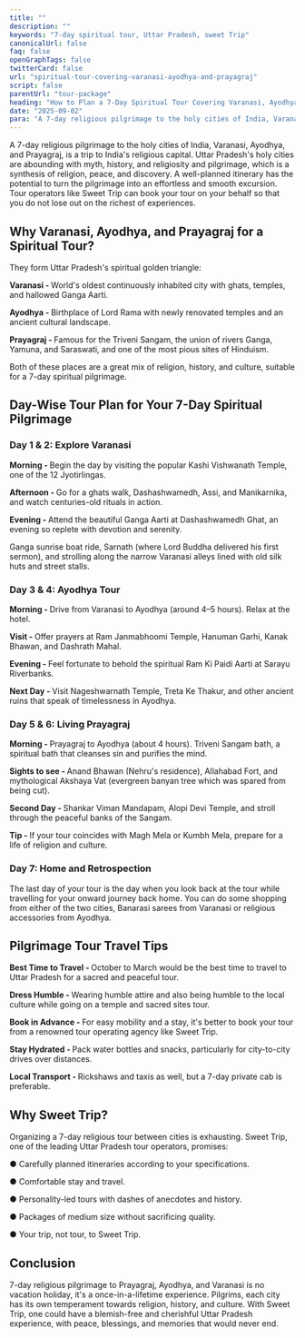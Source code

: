 ```yaml
---
title: ""
description: ""
keywords: "7-day spiritual tour, Uttar Pradesh, sweet Trip"
canonicalUrl: false
faq: false
openGraphTags: false
twitterCard: false
url: "spiritual-tour-covering-varanasi-ayodhya-and-prayagraj"
script: false
parentUrl: "tour-package"
heading: "How to Plan a 7-Day Spiritual Tour Covering Varanasi, Ayodhya, and Prayagraj"
date: "2025-09-02"
para: "A 7-day religious pilgrimage to the holy cities of India, Varanasi, Ayodhya, and Prayagraj, is a trip to India's religious capital. Uttar Pradesh's holy cities are abounding with myth, history, and religiosity and pilgrimage, which is a synthesis of religion, peace, and discovery. A well-planned itinerary has the potential to turn the pilgrimage into an effortless and smooth excursion. Tour operators like Sweet Trip can book your tour on your behalf so that you do not lose out on the richest of experiences."
---
```


<p>A 7-day religious pilgrimage to the holy cities of India, Varanasi, Ayodhya, and Prayagraj, is a trip to India's religious capital. Uttar Pradesh's holy cities are abounding with myth, history, and religiosity and pilgrimage, which is a synthesis of religion, peace, and discovery. A well-planned itinerary has the potential to turn the pilgrimage into an effortless and smooth excursion. Tour operators like Sweet Trip can book your tour on your behalf so that you do not lose out on the richest of experiences.
</p>
<h2 className="mt-5 font-bold">
Why Varanasi, Ayodhya, and Prayagraj for a Spiritual Tour?
</h2>
<p>
            They form Uttar Pradesh's spiritual golden triangle:
              </p>
               <p className="mt-2">
                <strong>Varanasi - </strong> World's oldest continuously inhabited city with ghats, temples, and hallowed Ganga Aarti.
              </p>
              <p>
                <strong>Ayodhya  - </strong> Birthplace of Lord Rama with newly renovated temples and an ancient cultural landscape.
              </p>
              <p>
                <strong>Prayagraj - </strong> Famous for the Triveni Sangam, the union of rivers Ganga, Yamuna, and Saraswati, and one of the most pious sites of Hinduism.
              </p>
              <p className="mt-2">Both of these places are a great mix of religion, history, and culture, suitable for a 7-day spiritual pilgrimage.
              </p>
              <h2 className="mt-5 font-bold">
              Day-Wise Tour Plan for Your 7-Day Spiritual Pilgrimage
              </h2>
              <h3 className="font-bold">Day 1 & 2: Explore Varanasi</h3>
               <p className="mt-2">
                <strong>Morning - </strong> Begin the day by visiting the popular Kashi Vishwanath Temple, one of the 12 Jyotirlingas.
              </p>
              <p>
                <strong>Afternoon - </strong> Go for a ghats walk, Dashashwamedh, Assi, and Manikarnika, and watch centuries-old rituals in action.
              </p>
              <p>
                <strong>Evening - </strong> Attend the beautiful Ganga Aarti at Dashashwamedh Ghat, an evening so replete with devotion and serenity.
              </p>
              <p className="mt-2">Ganga sunrise boat ride, Sarnath (where Lord Buddha delivered his first sermon), and strolling along the narrow Varanasi alleys lined with old silk huts and street stalls.
              </p>
              <h3 className="mt-3 font-bold">Day 3 & 4: Ayodhya Tour</h3>
               <p className="mt-2">
                <strong>Morning - </strong> Drive from Varanasi to Ayodhya (around 4–5 hours). Relax at the hotel.
              </p>
              <p>
                <strong>Visit - </strong> Offer prayers at Ram Janmabhoomi Temple, Hanuman Garhi, Kanak Bhawan, and Dashrath Mahal.
              </p>
              <p>
                <strong>Evening - </strong> Feel fortunate to behold the spiritual Ram Ki Paidi Aarti at Sarayu Riverbanks.
              </p>
              <p>
                <strong>Next Day - </strong> Visit Nageshwarnath Temple, Treta Ke Thakur, and other ancient ruins that speak of timelessness in Ayodhya.
              </p>
              <h3 className="mt-3 font-bold">Day 5 & 6: Living Prayagraj</h3>
              <p className="mt-2">
                <strong>Morning - </strong> Prayagraj to Ayodhya (about 4 hours). Triveni Sangam bath, a spiritual bath that cleanses sin and purifies the mind.
              </p>
              <p>
                <strong>Sights to see - </strong> Anand Bhawan (Nehru's residence), Allahabad Fort, and mythological Akshaya Vat (evergreen banyan tree which was spared from being cut).
              </p>
              <p>
                <strong>Second Day - </strong> Shankar Viman Mandapam, Alopi Devi Temple, and stroll through the peaceful banks of the Sangam.
              </p>
              <p>
                <strong>Tip - </strong> If your tour coincides with Magh Mela or Kumbh Mela, prepare for a life of religion and culture.
              </p>
              <h3 className="mt-3 font-bold">Day 7: Home and Retrospection</h3>
              <p>The last day of your tour is the day when you look back at the tour while travelling for your onward journey back home. You can do some shopping from either of the two cities, Banarasi sarees from Varanasi or religious accessories from Ayodhya.</p>
               <h2 className="mt-5 font-bold">
             Pilgrimage Tour Travel Tips
              </h2>
               <p className="mt-2">
                <strong>Best Time to Travel - </strong> October to March would be the best time to travel to Uttar Pradesh for a sacred and peaceful tour.
              </p>
              <p><strong>Dress Humble - </strong> Wearing humble attire and also being humble to the local culture while going on a temple and sacred sites tour.</p>
              <p><strong>Book in Advance - </strong> For easy mobility and a stay, it's better to book your tour from a renowned tour operating agency like Sweet Trip.</p>
              <p><strong>Stay Hydrated - </strong> Pack water bottles and snacks, particularly for city-to-city drives over distances.</p>
              <p><strong>Local Transport - </strong> Rickshaws and taxis as well, but a 7-day private cab is preferable.</p>
              <h2 className="mt-5 font-bold">Why Sweet Trip?</h2>
              <p>Organizing a 7-day religious tour between cities is exhausting. Sweet Trip, one of the leading Uttar Pradesh tour operators, promises:</p>
              <p className="mt-2">●	Carefully planned itineraries according to your specifications.</p>
              <p>●	Comfortable stay and travel.</p>
              <p>●	Personality-led tours with dashes of anecdotes and history.</p>
              <p>●	Packages of medium size without sacrificing quality.</p>
              <p>●	Your trip, not tour, to Sweet Trip.</p>
              <h2 className="mt-5 font-bold">Conclusion</h2>
              <p>7-day religious pilgrimage to Prayagraj, Ayodhya, and Varanasi is no vacation holiday, it's a once-in-a-lifetime experience. Pilgrims, each city has its own temperament towards religion, history, and culture. With Sweet Trip, one could have a blemish-free and cherishful Uttar Pradesh experience, with peace, blessings, and memories that would never end.</p>
